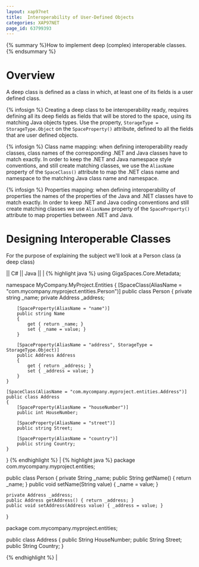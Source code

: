 ```yaml
---
layout: xap97net
title:  Interoperability of User-Defined Objects
categories: XAP97NET
page_id: 63799393
---
```



{% summary %}How to implement deep (complex) interoperable classes.{% endsummary %}


# Overview

A deep class is defined as a class in which, at least one of its fields is a user defined class.

{% infosign %} Creating a deep class to be interoperability ready, requires defining all its deep fields as fields that will be stored to the space, using its matching Java objects types. Use the property, `StorageType = StorageType.Object` on the `SpaceProperty()` attribute, defined to all the fields that are user defined objects.

{% infosign %} Class name mapping: when defining interoperability ready classes, class names of the corresponding .NET and Java classes have to match exactly. In order to keep the .NET and Java namespace style conventions, and still create matching classes, we use the `AliasName` property of the `SpaceClass()` attribute to map the .NET class name and namespace to the matching Java class name and namespace.

{% infosign %} Properties mapping: when defining interoperability of properties the names of the properties of the Java and .NET classes have to match exactly. In order to keep .NET and Java coding conventions and still create matching classes we use `AliasName` property of the `SpaceProperty()` attribute to map properties between .NET and Java.

# Designing Interoperable Classes

For the purpose of explaining the subject we'll look at a Person class (a deep class)

|| C# || Java ||
|
{% highlight java %}
using GigaSpaces.Core.Metadata;

namespace MyCompany.MyProject.Entities
{
    [SpaceClass(AliasName = "com.mycompany.myproject.entities.Person")]
    public class Person
    {
        private string _name;
        private Address _address;

        [SpaceProperty(AliasName = "name")]
        public string Name
        {
            get { return _name; }
            set { _name = value; }
        }

        [SpaceProperty(AliasName = "address", StorageType = StorageType.Object)]
        public Address Address
        {
            get { return _address; }
            set { _address = value; }
        }
    }

    [SpaceClass(AliasName = "com.mycompany.myproject.entities.Address")]
    public class Address
    {
        [SpaceProperty(AliasName = "houseNumber")]
        public int HouseNumber;

        [SpaceProperty(AliasName = "street")]
        public string Street;

        [SpaceProperty(AliasName = "country")]
        public string Country;
    }
}
{% endhighlight %}
|
{% highlight java %}
package com.mycompany.myproject.entities;

public class Person
{
    private String _name;
    public String getName() { return _name; }
    public void setName(String value) { _name = value; }

    private Address _address;
    public Address getAddress() { return _address; }
    public void setAddress(Address value) { _address = value; }
}

package com.mycompany.myproject.entities;

public class Address
{
    public String HouseNumber;
    public String Street;
    public String Country;
}

{% endhighlight %}
|


